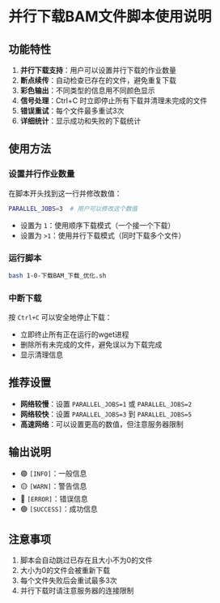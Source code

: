 # 并行下载BAM文件脚本使用说明

## 功能特性

1. **并行下载支持**：用户可以设置并行下载的作业数量
2. **断点续传**：自动检查已存在的文件，避免重复下载
3. **彩色输出**：不同类型的信息用不同颜色显示
4. **信号处理**：Ctrl+C 时立即停止所有下载并清理未完成的文件
5. **错误重试**：每个文件最多重试3次
6. **详细统计**：显示成功和失败的下载统计

## 使用方法

### 设置并行作业数量

在脚本开头找到这一行并修改数值：
```bash
PARALLEL_JOBS=3  # 用户可以修改这个数值
```

- 设置为 `1`：使用顺序下载模式（一个接一个下载）
- 设置为 `>1`：使用并行下载模式（同时下载多个文件）

### 运行脚本

```bash
bash 1-0-下载BAM_下载_优化.sh
```

### 中断下载

按 `Ctrl+C` 可以安全地停止下载：
- 立即终止所有正在运行的wget进程
- 删除所有未完成的文件，避免误以为下载完成
- 显示清理信息

## 推荐设置

- **网络较慢**：设置 `PARALLEL_JOBS=1` 或 `PARALLEL_JOBS=2`
- **网络较快**：设置 `PARALLEL_JOBS=3` 到 `PARALLEL_JOBS=5`
- **高速网络**：可以设置更高的数值，但注意服务器限制

## 输出说明

- 🟢 `[INFO]`：一般信息
- 🟡 `[WARN]`：警告信息  
- 🔴 `[ERROR]`：错误信息
- 🟢 `[SUCCESS]`：成功信息

## 注意事项

1. 脚本会自动跳过已存在且大小不为0的文件
2. 大小为0的文件会被重新下载
3. 每个文件失败后会重试最多3次
4. 并行下载时请注意服务器的连接限制
